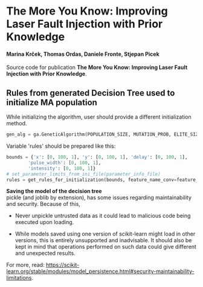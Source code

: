 # The More You Know: Improving Laser Fault Injection with Prior Knowledge
#### Marina Krček, Thomas Ordas, Daniele Fronte, Stjepan Picek

Source code for publication **The More You Know: Improving Laser Fault Injection with Prior Knowledge**.

## Rules from generated Decision Tree used to initialize MA population

While initializing the algorithm, user should provide a different initialization method.
```python
gen_alg = ga.GeneticAlgorithm(POPULATION_SIZE, MUTATION_PROB, ELITE_SIZE, initialization_function=initialize_from_past_fail_rules(rules))
```
Variable 'rules' should be prepared like this:
```python
bounds = {'x': [0, 100, 1], 'y': [0, 100, 1], 'delay': [0, 100, 1],
        'pulse_width': [0, 100, 1],
        'intensity': [0, 100, 1]}
# set_parameter_limits_from_ini_file(parameter_info_file)
rules = get_rules_for_initialization(bounds, feature_name_conv=feature_names, for_class='Fail')
```

**Saving the model of the decision tree**\
pickle (and joblib by extension), has some issues regarding maintainability and security. Because of this,

- Never unpickle untrusted data as it could lead to malicious code being executed upon loading.

- While models saved using one version of scikit-learn might load in other versions, this is entirely unsupported and inadvisable. It should also be kept in mind that operations performed on such data could give different and unexpected results.

For more, read: https://scikit-learn.org/stable/modules/model_persistence.html#security-maintainability-limitations.

